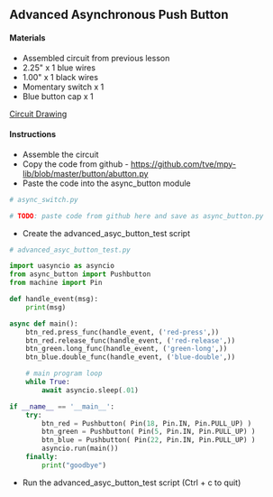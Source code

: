 ## Advanced Asynchronous Push Button

#### Materials
 - Assembled circuit from previous lesson
 - 2.25" x 1 blue wires
 - 1.00" x 1 black wires
 - Momentary switch x 1
 - Blue button cap x 1

[Circuit Drawing](lesson02-07.pdf)

#### Instructions
 - Assemble the circuit
 - Copy the code from github - https://github.com/tve/mpy-lib/blob/master/button/abutton.py
 - Paste the code into the async_button module
```Python
# async_switch.py

# TODO: paste code from github here and save as async_button.py
```
 - Create the advanced_asyc_button_test script
```Python
# advanced_asyc_button_test.py

import uasyncio as asyncio
from async_button import Pushbutton
from machine import Pin

def handle_event(msg):
    print(msg)

async def main():   
    btn_red.press_func(handle_event, ('red-press',))
    btn_red.release_func(handle_event, ('red-release',))
    btn_green.long_func(handle_event, ('green-long',))
    btn_blue.double_func(handle_event, ('blue-double',))

    # main program loop
    while True:
        await asyncio.sleep(.01)

if __name__ == '__main__':
    try:
        btn_red = Pushbutton( Pin(18, Pin.IN, Pin.PULL_UP) )
        btn_green = Pushbutton( Pin(5, Pin.IN, Pin.PULL_UP) )
        btn_blue = Pushbutton( Pin(22, Pin.IN, Pin.PULL_UP) )
        asyncio.run(main())
    finally:
        print("goodbye")
```
- Run the advanced_asyc_button_test script (Ctrl + c to quit)
